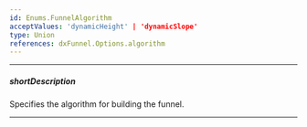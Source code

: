 ```yaml
---
id: Enums.FunnelAlgorithm
acceptValues: 'dynamicHeight' | 'dynamicSlope'
type: Union
references: dxFunnel.Options.algorithm
---
```

---
##### shortDescription
Specifies the algorithm for building the funnel.

---
